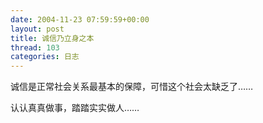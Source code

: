 ```yaml
---
date: 2004-11-23 07:59:59+00:00
layout: post
title: 诚信乃立身之本
thread: 103
categories: 日志
---
```


诚信是正常社会关系最基本的保障，可惜这个社会太缺乏了……

认认真真做事，踏踏实实做人……
